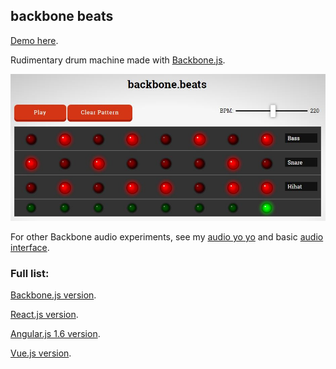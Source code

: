 ## backbone beats

[Demo here](http://unlikenesses.github.io/backbone-beats/).

Rudimentary drum machine made with [Backbone.js](http://backbonejs.org/).

![Screenshot](screenshot.jpg)

For other Backbone audio experiments, see my [audio yo yo](https://github.com/unlikenesses/audio-yo-yo) and basic [audio interface](https://github.com/unlikenesses/backbone.audioInterface).

### Full list:

[Backbone.js version](https://github.com/unlikenesses/backbone-beats).

[React.js version](https://github.com/unlikenesses/react-beats).

[Angular.js 1.6 version](https://github.com/unlikenesses/angular-beats).

[Vue.js version](https://github.com/unlikenesses/vue-beats).


